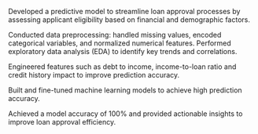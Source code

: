 Developed a predictive model to streamline loan approval processes by assessing applicant eligibility
based on financial and demographic factors.

Conducted data preprocessing: handled missing values, encoded categorical variables, and normalized
numerical features. Performed exploratory data analysis (EDA) to identify key trends and correlations.

Engineered features such as debt to income, income-to-loan ratio and credit history impact to improve
prediction accuracy.

Built and fine-tuned machine learning models to achieve high prediction accuracy.

Achieved a model accuracy of 100% and provided actionable insights to improve loan approval efficiency.
